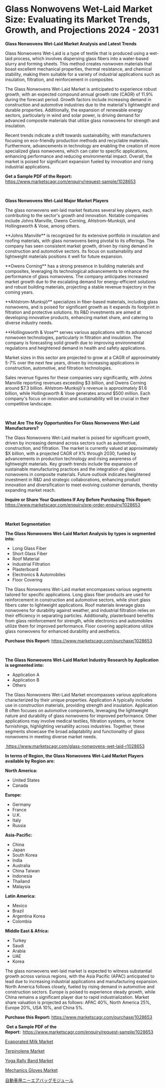 <p><h1>Glass Nonwovens Wet-Laid Market Size: Evaluating its Market Trends, Growth, and Projections 2024 - 2031</h1></p><p><strong>Glass Nonwovens Wet-Laid Market Analysis and Latest Trends</strong></p>
<p><p>Glass Nonwovens Wet-Laid is a type of textile that is produced using a wet-laid process, which involves dispersing glass fibers into a water-based slurry and forming sheets. This method creates nonwoven materials that boast excellent mechanical properties, thermal resistance, and chemical stability, making them suitable for a variety of industrial applications such as insulation, filtration, and reinforcement in composites.</p><p>The Glass Nonwovens Wet-Laid Market is anticipated to experience robust growth, with an expected compound annual growth rate (CAGR) of 11.9% during the forecast period. Growth factors include increasing demand in construction and automotive industries due to the material's lightweight and durable properties. Additionally, the expansion of renewable energy sectors, particularly in wind and solar power, is driving demand for advanced composite materials that utilize glass nonwovens for strength and insulation.</p><p>Recent trends indicate a shift towards sustainability, with manufacturers focusing on eco-friendly production methods and recyclable materials. Furthermore, advancements in technology are enabling the creation of more specialized glass nonwovens, which can cater to specific applications, enhancing performance and reducing environmental impact. Overall, the market is poised for significant expansion fueled by innovation and rising industrial applications.</p></p>
<p><strong>Get a Sample PDF of the Report:&nbsp;</strong> <a href="https://www.marketscagr.com/enquiry/request-sample/1028653">https://www.marketscagr.com/enquiry/request-sample/1028653</a></p>
<p>&nbsp;</p>
<p><strong>Glass Nonwovens Wet-Laid Major Market Players</strong></p>
<p><p>The glass nonwovens wet-laid market features several key players, each contributing to the sector's growth and innovation. Notable companies include Johns Manville, Owens Corning, Ahlstrom-Munksjö, and Hollingsworth & Vose, among others.</p><p>**Johns Manville** is recognized for its extensive portfolio in insulation and roofing materials, with glass nonwovens being pivotal to its offerings. The company has seen consistent market growth, driven by rising demand in construction and automotive sectors. Its focus on sustainability and lightweight materials positions it well for future expansion. </p><p>**Owens Corning** has a strong presence in building materials and composites, leveraging its technological advancements to enhance the performance of glass nonwovens. The company anticipates increased market growth due to the escalating demand for energy-efficient solutions and robust building materials, projecting a stable revenue trajectory in the coming years.</p><p>**Ahlstrom-Munksjö** specializes in fiber-based materials, including glass nonwovens, and is poised for significant growth as it expands its footprint in filtration and protective solutions. Its R&D investments are aimed at developing innovative products, enhancing market share, and catering to diverse industry needs.</p><p>**Hollingsworth & Vose** serves various applications with its advanced nonwoven technologies, particularly in filtration and insulation. The company is forecasting solid growth due to improving environmental regulations and heightened demand in health and safety applications.</p><p>Market sizes in this sector are projected to grow at a CAGR of approximately 5-7% over the next few years, driven by increasing applications in construction, automotive, and filtration technologies.</p><p>Sales revenue figures for these companies vary significantly, with Johns Manville reporting revenues exceeding $3 billion, and Owens Corning around $7.3 billion. Ahlstrom-Munksjö's revenue is approximately $1.6 billion, while Hollingsworth & Vose generates around $500 million. Each company's focus on innovation and sustainability will be crucial in their competitive landscape.</p></p>
<p>&nbsp;</p>
<p><strong>What Are The Key Opportunities For Glass Nonwovens Wet-Laid Manufacturers?</strong></p>
<p><p>The Glass Nonwovens Wet-Laid market is poised for significant growth, driven by increasing demand across sectors such as automotive, construction, and filtration. The market is currently valued at approximately $X billion, with a projected CAGR of X% through 2030, fueled by advancements in production technology and rising awareness of lightweight materials. Key growth trends include the expansion of sustainable manufacturing practices and the integration of glass nonwovens in composite materials. Future outlook indicates heightened investment in R&D and strategic collaborations, enhancing product innovation and diversification to meet evolving customer demands, thereby expanding market reach.</p></p>
<p><strong>Inquire or Share Your Questions If Any Before Purchasing This Report:</strong> <a href="https://www.marketscagr.com/enquiry/pre-order-enquiry/1028653">https://www.marketscagr.com/enquiry/pre-order-enquiry/1028653</a></p>
<p>&nbsp;</p>
<p><strong>Market Segmentation</strong></p>
<p><strong>The Glass Nonwovens Wet-Laid Market Analysis by types is segmented into:</strong></p>
<p><ul><li>Long Glass Fiber</li><li>Short Glass Fiber</li><li>Roof Material</li><li>Industrial Filtration</li><li>Plasterboard</li><li>Electronics & Automobiles</li><li>Floor Covering</li></ul></p>
<p><p>The Glass Nonwovens Wet-Laid market encompasses various segments tailored for specific applications. Long glass fiber products are used for reinforcement in construction and automotive sectors, while short glass fibers cater to lightweight applications. Roof materials leverage glass nonwovens for durability against weather, and industrial filtration relies on their efficiency in separating particles. Additionally, plasterboard benefits from glass reinforcement for strength, while electronics and automobiles utilize them for improved performance. Floor covering applications utilize glass nonwovens for enhanced durability and aesthetics.</p></p>
<p><strong>Purchase this Report:&nbsp;</strong><a href="https://www.marketscagr.com/purchase/1028653">https://www.marketscagr.com/purchase/1028653</a></p>
<p>&nbsp;</p>
<p><strong>The Glass Nonwovens Wet-Laid Market Industry Research by Application is segmented into:</strong></p>
<p><ul><li>Application A</li><li>Application B</li><li>Others</li></ul></p>
<p><p>The Glass Nonwovens Wet-Laid Market encompasses various applications characterized by their unique properties. Application A typically includes use in construction materials, providing strength and insulation. Application B often focuses on automotive components, leveraging the lightweight nature and durability of glass nonwovens for improved performance. Other applications may involve medical textiles, filtration systems, or home furnishings, highlighting versatility across industries. Together, these segments showcase the broad adaptability and functionality of glass nonwovens in meeting diverse market needs.</p></p>
<p><a href="https://www.marketscagr.com/glass-nonwovens-wet-laid-r1028653">&nbsp;https://www.marketscagr.com/glass-nonwovens-wet-laid-r1028653</a></p>
<p><strong>In terms of Region, the Glass Nonwovens Wet-Laid Market Players available by Region are:</strong></p>
<p>
    <p> <strong> North America: </strong>
        <ul>
            <li>United States</li>
            <li>Canada</li>
        </ul>
        </p> 
    <p> <strong> Europe: </strong>
        <ul>
            <li>Germany</li>
            <li>France</li>
            <li>U.K.</li>
            <li>Italy</li>
            <li>Russia</li>
        </ul>
        </p> 
    <p> <strong> Asia-Pacific: </strong>
        <ul>
            <li>China</li>
            <li>Japan</li>
            <li>South Korea</li>
            <li>India</li>
            <li>Australia</li>
            <li>China Taiwan</li>
            <li>Indonesia</li>
            <li>Thailand</li>
            <li>Malaysia</li>
        </ul>
        </p> 
    <p> <strong> Latin America: </strong>
        <ul>
            <li>Mexico</li>
            <li>Brazil</li>
            <li>Argentina Korea</li>
            <li>Colombia</li>
        </ul>
        </p> 
    <p> <strong> Middle East & Africa: </strong>
        <ul>
            <li>Turkey</li>
            <li>Saudi</li>
            <li>Arabia</li>
            <li>UAE</li>
            <li>Korea</li>
        </ul>
    </p>
    </p>
<p><p>The glass nonwovens wet-laid market is expected to witness substantial growth across various regions, with the Asia Pacific (APAC) anticipated to lead due to increasing industrial applications and manufacturing expansion. North America follows closely, fueled by rising demand in automotive and construction sectors. Europe is poised to experience steady growth, while China remains a significant player due to rapid industrialization. Market share valuation is projected as follows: APAC 40%, North America 25%, Europe 20%, USA 10%, and China 5%.</p></p>
<p><strong>Purchase this Report: </strong><a href="https://www.marketscagr.com/purchase/1028653">https://www.marketscagr.com/purchase/1028653</a></p>
<p>&nbsp;<strong>Get a Sample PDF of the Report:&nbsp;&nbsp;</strong><a href="https://www.marketscagr.com/enquiry/request-sample/1028653">https://www.marketscagr.com/enquiry/request-sample/1028653</a></p>
<p><strong></strong></p>
<p><p><a href="https://www.linkedin.com/pulse/evaporated-milk-market-size-segmentation-trends-growth-sjt1e?trackingId=XdqMsu2hRxyQZJWGDGz9Sw%3D%3D">Evaporated Milk Market</a></p><p><a href="https://issuu.com/reportprime-2/docs/terpinolene-market-size-2030.pptx_6ec9d6cc60d3fb">Terpinolene Market</a></p><p><a href="https://github.com/joannesouthgate/Market-Research-Report-List-5/blob/main/yoga-rally-band-market.md">Yoga Rally Band Market</a></p><p><a href="https://medium.com/@kaitlynkristyfj13/the-mechanics-gloves-market-is-anticipated-to-experience-significant-growth-with-a-projected-7048c8d768f0">Mechanics Gloves Market</a></p><p><a href="https://medium.com/@jolyongue8huy/automotive-knee-airbag-module-market-%E3%81%AF-%E3%82%B3%E3%82%B9%E3%83%88%E7%AE%A1%E7%90%86%E3%81%A8%E5%8A%B9%E7%8E%87%E5%90%91%E4%B8%8A%E3%82%92%E5%84%AA%E5%85%88%E3%81%97%E3%81%BE%E3%81%99-%E3%81%95%E3%82%89%E3%81%AB-%E5%A0%B1%E5%91%8A%E6%9B%B8%E3%81%AF%E5%B8%82%E5%A0%B4%E3%81%AE%E9%9C%80%E8%A6%81%E9%9D%A2%E3%81%A8%E4%BE%9B%E7%B5%A6%E9%9D%A2%E3%81%AE%E4%B8%A1%E6%96%B9%E3%82%92%E3%82%AB%E3%83%90%E3%83%BC%E3%81%97%E3%81%A6%E3%81%84%E3%81%BE%E3%81%99-447f72596208">自動車用ニーエアバッグモジュール</a></p></p>